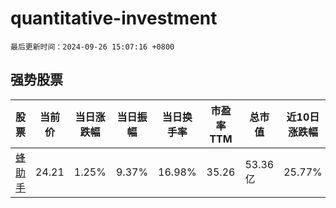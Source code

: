 # quantitative-investment

`最后更新时间：2024-09-26 15:07:16 +0800`

## 强势股票

|股票|当前价|当日涨跌幅|当日振幅|当日换手率|市盈率TTM|总市值|近10日涨跌幅|
|----|----|----|----|----|----|----|----|
|[蜂助手](https://xueqiu.com/S/SZ301382)|24.21|1.25%|9.37%|16.98%|35.26|53.36亿|25.77%|
